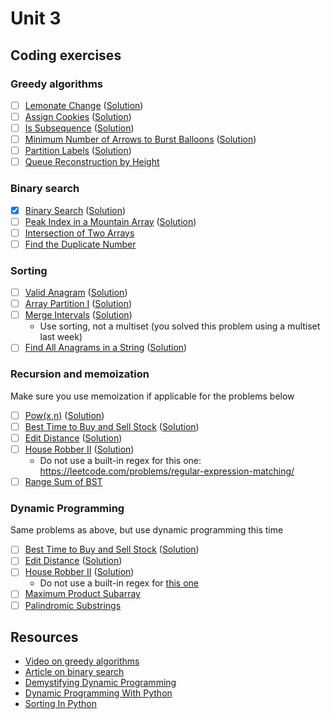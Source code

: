 # Unit 3
## Coding exercises
### Greedy algorithms
- [ ] [Lemonate Change](https://leetcode.com/problems/lemonade-change) ([Solution]())
- [ ] [Assign Cookies](https://leetcode.com/problems/assign-cookies) ([Solution]())
- [ ] [Is Subsequence](https://leetcode.com/problems/is-subsequence) ([Solution]())
- [ ] [Minimum Number of Arrows to Burst Balloons](https://leetcode.com/problems/minimum-number-of-arrows-to-burst-balloons) ([Solution]())
- [ ] [Partition Labels](https://leetcode.com/problems/partition-labels) ([Solution]())
- [ ] [Queue Reconstruction by Height](https://leetcode.com/problems/queue-reconstruction-by-height/)

### Binary search
- [x] [Binary Search](https://leetcode.com/problems/binary-search) ([Solution](binary-search.py))
- [ ] [Peak Index in a Mountain Array](https://leetcode.com/problems/peak-index-in-a-mountain-array) ([Solution]())
- [ ] [Intersection of Two Arrays](https://leetcode.com/problems/intersection-of-two-arrays/)
- [ ] [Find the Duplicate Number](https://leetcode.com/problems/find-the-duplicate-number/)

### Sorting
- [ ] [Valid Anagram](https://leetcode.com/problems/valid-anagram) ([Solution](valid-anagram.py))
- [ ] [Array Partition I](https://leetcode.com/problems/array-partition-i) ([Solution]())
- [ ] [Merge Intervals](https://leetcode.com/problems/merge-intervals) ([Solution]())
	- Use sorting, not a multiset (you solved this problem using a multiset last week) 
- [ ] [Find All Anagrams in a String](https://leetcode.com/problems/find-all-anagrams-in-a-string) ([Solution]())

### Recursion and memoization
Make sure you use memoization if applicable for the problems below

- [ ] [Pow(x,n)](https://leetcode.com/problems/powx-n) ([Solution]())
- [ ] [Best Time to Buy and Sell Stock](https://leetcode.com/problems/best-time-to-buy-and-sell-stock) ([Solution]())
- [ ] [Edit Distance](https://leetcode.com/problems/edit-distance) ([Solution]())
- [ ] [House Robber II](https://leetcode.com/problems/house-robber-ii) ([Solution]())
	- Do not use a built-in regex for this one: https://leetcode.com/problems/regular-expression-matching/
- [ ] [Range Sum of BST](https://leetcode.com/problems/range-sum-of-bst/)

### Dynamic Programming
Same problems as above, but use dynamic programming this time

- [ ] [Best Time to Buy and Sell Stock](https://leetcode.com/problems/best-time-to-buy-and-sell-stock) ([Solution]())
- [ ] [Edit Distance](https://leetcode.com/problems/edit-distance) ([Solution]())
- [ ] [House Robber II](https://leetcode.com/problems/house-robber-ii) ([Solution]())
	- Do not use a built-in regex for [this one](https://leetcode.com/problems/regular-expression-matching/)
- [ ] [Maximum Product Subarray](https://leetcode.com/problems/maximum-product-subarray/)
- [ ] [Palindromic Substrings](https://leetcode.com/problems/palindromic-substrings/)

## Resources
- [Video on greedy algorithms](https://www.coursera.org/learn/algorithms-greedy)
- [Article on binary search](https://www.khanacademy.org/computing/computer-science/algorithms/binary-search/a/binary-search)
- [Demystifying Dynamic Programming](https://www.freecodecamp.org/news/demystifying-dynamic-programming-3efafb8d4296/)
- [Dynamic Programming With Python](https://hackernoon.com/dynamic-programming-python-80f944aa6e6c)
- [Sorting In Python](https://www.programiz.com/python-programming/methods/list/sort)